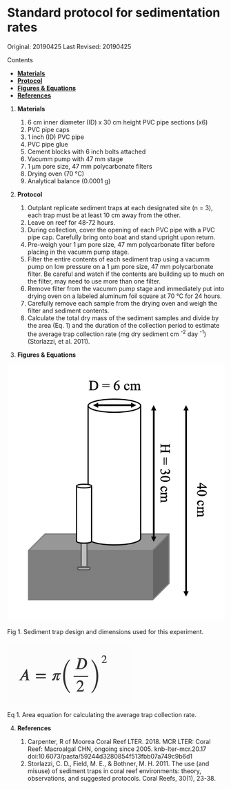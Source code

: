# Standard protocol for sedimentation rates
Original: 20190425
Last Revised: 20190425

Contents
- [**Materials**](#Materials)  
- [**Protocol**](#Protocol)
- [**Figures & Equations**](#Figures_&_Equations)
- [**References**](#References)
 
1. <a name="Materials"></a> **Materials**
    1.  6 cm inner diameter (ID) x 30 cm height PVC pipe sections (x6)
    1.  PVC pipe caps 
    1.  1 inch (ID) PVC pipe
    1.  PVC pipe glue
    1.  Cement blocks with 6 inch bolts attached
    1.  Vacumm pump with 47 mm stage
    1.  1 μm pore size, 47 mm polycarbonate filters
    1.  Drying oven (70 °C)
    1.  Analytical balance (0.0001 g)
    
2. <a name="Protocol"></a> **Protocol**

    1.  Outplant replicate sediment traps at each designated site (n = 3), each trap must be at least 10 cm away from the other. 
    1.  Leave on reef for 48-72 hours.
    1.  During collection, cover the opening of each PVC pipe with a PVC pipe cap. Carefully bring onto boat and stand upright upon return.
    1.  Pre-weigh your 1 μm pore size, 47 mm polycarbonate filter before placing in the vacumm pump stage.
    1.  Filter the entire contents of each sediment trap using a vacumm pump on low pressure on a 1 μm pore size, 47 mm polycarbonate filter. Be careful and watch if the contents are building up to much on the filter, may need to use more than one filter.
    1.  Remove filter from the vacumm pump stage and immediately put into drying oven on a labeled aluminum foil square at 70 °C for 24 hours.
    1.  Carefully remove each sample from the drying oven and weigh the filter and sediment contents.
    1.  Calculate the total dry mass of the sediment samples and divide by the area (Eq. 1) and the duration of the collection period to estimate the average trap collection rate (mg dry sediment cm <sup>-2</sup> day <sup>-1</sup>) (Storlazzi, et al. 2011). 
    
3. <a name="Figures_&_Equations"></a> **Figures & Equations**

![Sediment Trap Design](https://github.com/SilbigerLab/Protocols/blob/master/Environmental_Parameter_Protocols/Images/sedimenttrap.png)

Fig 1. Sediment trap design and dimensions used for this experiment. 

![Area Equation](https://github.com/SilbigerLab/Protocols/blob/master/Environmental_Parameter_Protocols/Images/areaequation.png)

Eq 1. Area equation for calculating the average trap collection rate. 

4. <a name="References"></a> **References**

    1.  Carpenter, R of Moorea Coral Reef LTER. 2018. MCR LTER: Coral Reef: Macroalgal CHN, ongoing since 2005. knb-lter-mcr.20.17 doi:10.6073/pasta/59244d3280854f513fbb07a749c9b6d1
    1.  Storlazzi, C. D., Field, M. E., & Bothner, M. H. 2011. The use (and misuse) of sediment traps in coral reef environments: theory, observations, and suggested protocols. Coral Reefs, 30(1), 23-38.


